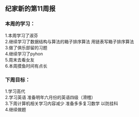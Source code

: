 ## 纪家新的第11周报
### 本周的学习：  
1.本周学习了淑芬  
2.继续学习了数据结构与算法的箱子排序算法 用链表写箱子排序算法   
3.做了俱乐部留的习题  
4.继续学习了pyhon  
5.周末去看女友  
6.本周摸鱼时间有点长  
### 下周目标：  
1.学习高代  
2.学习英语  准备明年六月份的英语四级（滑稽）  
3.下周计算机相关学习内容减少   准备多多复习数学  以防挂科  
4.继续做题  





